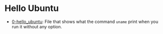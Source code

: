 # Hello Ubuntu

* [0-hello_ubuntu](./0-hello_ubuntu): File that shows what the command `uname` print when you run it without any option.
